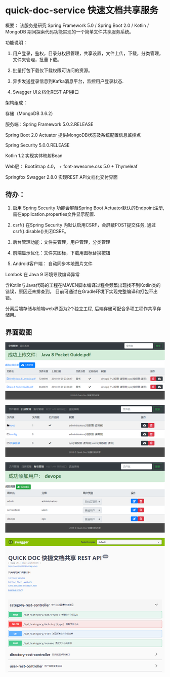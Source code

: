 # quick-doc-service 快速文档共享服务
概要： 该服务是研究 Spring Framework 5.0 / Spring Boot 2.0 / Kotlin / MongoDB 期间探索代码功能实现的一个简单文件共享服务系统。

功能说明：

1. 用户登录，鉴权，目录分权限管理，共享设置，文件上传，下载，分类管理，文件夹管理，批量下载。

2. 批量打包下载仅下载权限可访问的资源。

3. 异步发送登录信息到Kafka消息平台，监控用户登录状态.

4. Swagger UI文档化REST API接口

架构组成： 

存储（MongoDB 3.6.2）

服务端：Spring Framework 5.0.2.RELEASE

Spring Boot 2.0 Actuator 提供MongoDB状态及系统配置信息监控点

Spring Security 5.0.0.RELEASE

Kotlin 1.2 实现实体映射Bean

Web层： BootStrap 4.0， + font-awesome.css 5.0 + Thymeleaf

Springfox Swagger 2.8.0 实现REST API文档化交付界面

## 待办：

1. 启用 Spring Security 功能会屏蔽Spring Boot Actuator默认的Endpoint注册, 需在application.properties文件显示配置.

2. csrf() 在Spring Security 内默认启用CSRF，会屏蔽POST提交任务, 通过csrf().disable()关闭CSRF。

3. 后台管理功能：文件夹管理，用户管理，分类管理

4. 前端显示优化：文件夹图标，下载用图标替换按钮

5. Android客户端： 自动同步本地图片文件

Lombok 在 Java 9 环境导致编译异常

含Kotlin与Java代码的工程在MAVEN脚本编译过程会频繁出现找不到Kotlin类的错误，原因还未排查到。
目前可通过在Gradle环境下实现完整编译和打包不出错。

分离后端存储与前端web界面为2个独立工程, 后端存储可配合多项工程作共享存储用。

## 界面截图
![文件访问界面](https://github.com/cbcgorilla/quick-doc-service/blob/master/src/main/resources/static/images/page1.png)

![文件夹配置界面](https://github.com/cbcgorilla/quick-doc-service/blob/master/src/main/resources/static/images/page2.png)

![系统用户配置界面](https://github.com/cbcgorilla/quick-doc-service/blob/master/src/main/resources/static/images/page3.png)

![REST API接口](https://github.com/cbcgorilla/quick-doc-service/blob/master/src/main/resources/static/images/restapi.png)